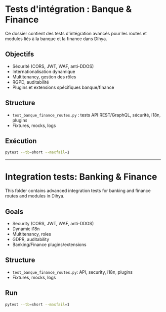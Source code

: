 # Tests d'intégration : Banque & Finance

Ce dossier contient des tests d'intégration avancés pour les routes et modules liés à la banque et la finance dans Dihya.

## Objectifs
- Sécurité (CORS, JWT, WAF, anti-DDOS)
- Internationalisation dynamique
- Multitenancy, gestion des rôles
- RGPD, auditabilité
- Plugins et extensions spécifiques banque/finance

## Structure
- `test_banque_finance_routes.py` : tests API REST/GraphQL, sécurité, i18n, plugins
- Fixtures, mocks, logs

## Exécution
```bash
pytest --tb=short --maxfail=1
```

---

# Integration tests: Banking & Finance

This folder contains advanced integration tests for banking and finance routes and modules in Dihya.

## Goals
- Security (CORS, JWT, WAF, anti-DDOS)
- Dynamic i18n
- Multitenancy, roles
- GDPR, auditability
- Banking/Finance plugins/extensions

## Structure
- `test_banque_finance_routes.py`: API, security, i18n, plugins
- Fixtures, mocks, logs

## Run
```bash
pytest --tb=short --maxfail=1
```
